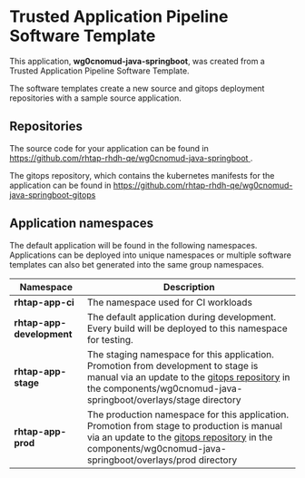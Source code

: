 # Trusted Application Pipeline Software Template

This application, **wg0cnomud-java-springboot**, was created from a Trusted Application Pipeline Software Template.

The software templates create a new source and gitops deployment repositories with a sample source application. 

## Repositories

The source code for your application can be found in [https://github.com/rhtap-rhdh-qe/wg0cnomud-java-springboot ](https://github.com/rhtap-rhdh-qe/wg0cnomud-java-springboot ).
 
The gitops repository, which contains the kubernetes manifests for the application can be found in 
[https://github.com/rhtap-rhdh-qe/wg0cnomud-java-springboot-gitops ](https://github.com/rhtap-rhdh-qe/wg0cnomud-java-springboot-gitops ) 

## Application namespaces 

The default application will be found in the following namespaces. Applications can be deployed into unique namespaces or multiple software templates can also bet generated into the same group namespaces.  

|  Namespace   |  Description   |  
| -------- | -------- |
| **rhtap-app-ci** | The namespace used for CI workloads |
| **rhtap-app-development** | The default application during development. Every build will be deployed to this namespace for testing. |
| **rhtap-app-stage** | The staging namespace for this application. Promotion from development to stage is manual via an update to the [gitops repository](https://github.com/rhtap-rhdh-qe/wg0cnomud-java-springboot-gitops ) in the components/wg0cnomud-java-springboot/overlays/stage directory |
| **rhtap-app-prod** | The production namespace for this application. Promotion from stage to production is manual via an update to the [gitops repository](https://github.com/rhtap-rhdh-qe/wg0cnomud-java-springboot-gitops ) in the components/wg0cnomud-java-springboot/overlays/prod directory |